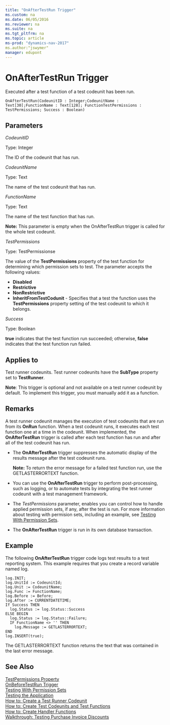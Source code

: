 ```yaml
---
title: "OnAfterTestRun Trigger"
ms.custom: na
ms.date: 06/05/2016
ms.reviewer: na
ms.suite: na
ms.tgt_pltfrm: na
ms.topic: article
ms-prod: "dynamics-nav-2017"
ms.author:"jswymer"
manager: edupont
---
```


# OnAfterTestRun Trigger
Executed after a test function of a test codeunit has been run.

```
OnAfterTestRun(CodeunitID : Integer;CodeunitName : Text[30];FunctionName : Text[128]; FunctionTestPermissions : TestPermissions; Success : Boolean)
```

## Parameters
*CodeunitID*

Type: Integer

The ID of the codeunit that has run.

*CodeunitName*

Type: Text

The name of the test codeunit that has run.

*FunctionName*

Type: Text

The name of the test function that has run.

**Note:**  This parameter is empty when the OnAfterTestRun trigger is called for the whole test codeunit.

*TestPermissions*

Type: TestPermissionse

The value of the **TestPermissions** property of the test function for determining which permission sets to test. The parameter accepts the following values:

*   **Disabled**
*   **Restrictive**
*   **NonRestrictive**
*   **InheritFromTestCodunit** - Specifies that a test the function uses the **TestPermissions** property setting of the test codeunit to which it belongs.

*Success*

Type: Boolean

**true** indicates that the test function run succeeded; otherwise, **false** indicates that the test function run failed.

## Applies to
Test runner codeunits. Test runner codeunits have the **SubType** property set to **TestRunner**.

**Note**: This trigger is optional and not available on a test runner codeunit by default. To implement this trigger, you must manually add it as a function.  

## Remarks
A test runner codeunit manages the execution of test codeunits that are run from its **OnRun** function. When a test codeunit runs, it executes each test function one at a time in the codeunit. When implemented, the **OnAfterTestRun** trigger is called after each test function has run and after all of the test codeunit has run.

*   The **OnAfterTestRun** trigger suppresses the automatic display of the results message after the test codeunit runs.

    **Note:**  To return the error message for a failed test function run, use the GETLASTERRORTEXT function.

*   You can use the **OnAfterTestRun** trigger to perform post-processing, such as logging, or to automate tests by integrating the test runner codeunit with a test management framework.

*   The *TestPermissions* parameter, enables you can control how to handle applied permission sets, if any, after the test is run. For more information about testing with permision sets, including an example, see [Testing With Permission Sets](testing-permissionsets.md).

*   The **OnAfterTestRun** trigger is run in its own database transaction.

##  Example
The following **OnAfterTestRun** trigger code logs test results to a test reporting system. This example requires that you create a record variable named log.

```
log.INIT;
log.UnitId := CodeunitId;
log.Unit := CodeunitName;
log.Func := FunctionName;
log.Before := Before;
log.After := CURRENTDATETIME;
If Success THEN
  log.Status := log.Status::Success
ELSE BEGIN
  log.Status := log.Status::Failure;
  IF FunctionName <> '' THEN
    log.Message := GETLASTERRORTEXT;
END
log.INSERT(true);
```

The GETLASTERRORTEXT function returns the text that was contained in the last error message.

## See Also  
[TestPermissions Property](property-testpermissions.md)  
[OnBeforeTestRun Trigger](trigger-onbeforetestrun.md)  
[Testing With Permission Sets](testing-permissionsets.md)  
[Testing the Application](testing-testingapplication.md)  
[How to: Create a Test Runner Codeunit](testing-howcreatetestrunnercodeunit)  
[How to: Create Test Codeunits and Test Functions](testing-howcreatetestcodeunitsfunctions.md)  
[How to: Create Handler Functions](howcreatehandlerfunctions.md)  
[Walkthrough: Testing Purchase Invoice Discounts](testing-walkthroughtestingpurchaseinvoice.md)  
